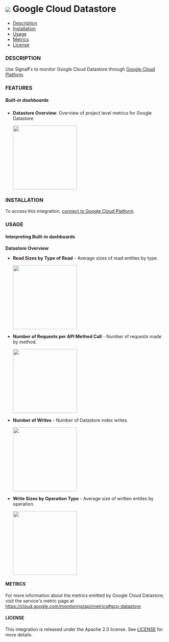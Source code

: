 # ![](./img/integration_googleclouddatastore.png) Google Cloud Datastore

- [Description](#description)
- [Installation](#installation)
- [Usage](#usage)
- [Metrics](#metrics)
- [License](#license)

### DESCRIPTION

Use SignalFx to monitor Google Cloud Datastore through [Google Cloud Platform](https://github.com/signalfx/integrations/tree/master/gcp)[](sfx_link:gcp).

### FEATURES

##### Built-in dashboards

- **Datastore Overview**: Overview of project level metrics for Google Datastore

  [<img src='./img/datastore_overview.png' width=200px>](./img/datastore_overview.png)


### INSTALLATION

To access this integration, [connect to Google Cloud Platform](https://github.com/signalfx/integrations/tree/master/gcp)[](sfx_link:gcp).

### USAGE

#### Interpreting Built-in dashboards

**Datastore Overview**

- **Read Sizes by Type of Read** - Average sizes of read entities by type.

  [<img src='./img/datastore-overview-read-sizes-type.png' width=200px>](./img/datastore-overview-read-sizes-type.png)

- **Number of Requests per API Method Call** - Number of requests made by method.

  [<img src='./img/datastore-overview-number-of-requests-per-method.png' width=200px>](./img/datastore-overview-number-of-requests-per-method.png)

- **Number of Writes** - Number of Datastore index writes.

  [<img src='./img/datastore-overview-number-of-writes.png' width=200px>](./img/datastore-overview-number-of-writes.png)

- **Write Sizes by Operation Type** - Average size of written entites by operation.

  [<img src='./img/datastore-overview-read-sizes-type.png' width=200px>](./img/datastore-overview-read-sizes-type.png)

#### METRICS

For more information about the metrics emitted by Google Cloud Datastore, visit the service's metric page at <a target="_blank" href="https://cloud.google.com/monitoring/api/metrics#gcp-datastore">https://cloud.google.com/monitoring/api/metrics#gcp-datastore</a>

#### LICENSE

This integration is released under the Apache 2.0 license. See [LICENSE](./LICENSE) for more details.
